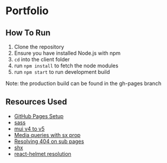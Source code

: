 # Portfolio

## How To Run
1. Clone the repository
2. Ensure you have installed Node.js with npm
3. `cd` into the client folder
4. run `npm install` to fetch the node modules
5. run `npm start` to run development build

Note: the production build can be found in the gh-pages branch

## Resources Used
- [GitHub Pages Setup](https://github.com/gitname/react-gh-pages)
- [sass](https://sass-lang.com/)
- [mui v4 to v5](https://mui.com/guides/migration-v4/)
- [Media queries with sx prop](https://theme-ui.com/sx-prop/#media-queries)
- [Resolving 404 on sub pages](https://stackoverflow.com/a/59677657)
- [shx](https://www.npmjs.com/package/shx)
- [react-helmet resolution](https://github.com/nfl/react-helmet/issues/623)